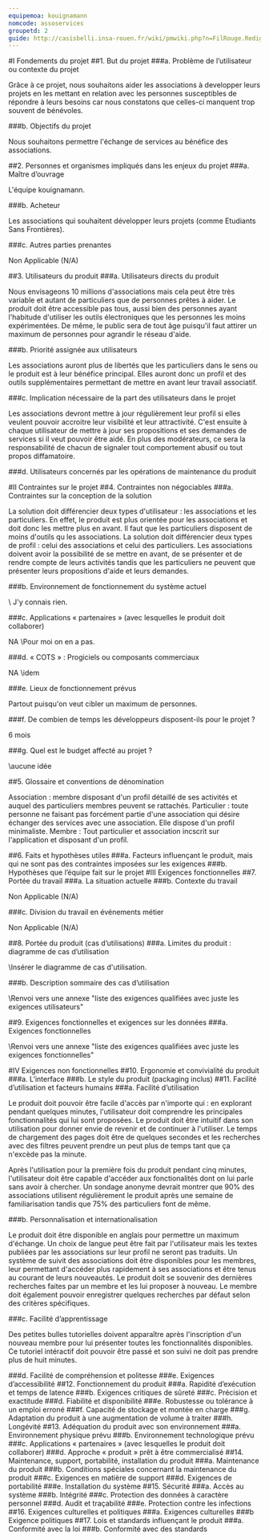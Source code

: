```yaml
---
equipemoa: kouignamann
nomcode: assoservices
groupetd: 2
guide: http://casisbelli.insa-rouen.fr/wiki/pmwiki.php?n=FilRouge.RedigerCdc
---
```


#I	Fondements du projet
##1. But du projet
###a. Problème de l’utilisateur ou contexte du projet

  Grâce à ce projet, nous souhaitons aider les associations à developper leurs projets en les mettant en relation avec les personnes susceptibles de répondre à leurs besoins car nous constatons que celles-ci manquent trop souvent de bénévoles. 

###b. Objectifs du projet

  Nous souhaitons permettre l'échange de services au bénéfice des associations.

##2. Personnes et organismes impliqués dans les enjeux du projet 
###a. Maître d’ouvrage

  L'équipe kouignamann.

###b. Acheteur

  Les associations qui souhaitent développer leurs projets (comme Etudiants Sans Frontières).

###c. Autres parties prenantes

  Non Applicable (N/A)

##3. Utilisateurs du produit
###a.	Utilisateurs directs du produit

  Nous envisageons 10 millions d'associations mais cela peut être très variable et autant de particuliers que de personnes prêtes à aider.
  Le produit doit être accessible pas tous, aussi bien des personnes ayant l'habitude d'utiliser les outils électroniques que les personnes les moins expérimentées. De même, le public sera de tout âge puisqu'il faut attirer un maximum de personnes pour agrandir le réseau d'aide.
  
###b. Priorité assignée aux utilisateurs

  Les associations auront plus de libertés que les particuliers dans le sens ou le produit est à leur bénéfice principal. Elles auront donc un profil et des outils supplémentaires permettant de mettre en avant leur travail associatif.

###c. Implication nécessaire de la part des utilisateurs dans le projet

  Les associations devront mettre à jour régulièrement leur profil si elles veulent pouvoir accroitre leur visibilité et leur attractivité. C'est ensuite à chaque utilisateur de mettre à jour ses propositions et ses demandes de services si il veut pouvoir être aidé.
  En plus des modérateurs, ce sera la responsabilité de chacun de signaler tout comportement abusif ou tout propos diffamatoire.
  
###d. Utilisateurs concernés par les opérations de maintenance du produit

#II	Contraintes sur le projet 
##4. Contraintes non négociables
###a. Contraintes sur la conception de la solution

  La solution doit différencier deux types d'utilisateur : les associations et les particuliers. En effet, le produit est plus orientée pour les associations et doit donc les mettre plus en avant. Il faut que les particuliers disposent de moins d'outils qu les associations.
   La solution doit différencier deux types de profil : celui des associations et celui des particuliers. Les associations doivent avoir la possibilité de se mettre en avant, de se présenter et de rendre compte de leurs activités tandis que les particuliers ne peuvent que présenter leurs propositions d'aide et leurs demandes.

###b. Environnement de fonctionnement du système actuel

  \\ J'y connais rien.

###c. Applications « partenaires » (avec lesquelles le produit doit collaborer)

  NA \\Pour moi on en a pas.

###d. « COTS » : Progiciels ou composants commerciaux

  NA \\idem

###e. Lieux de fonctionnement prévus

  Partout puisqu'on veut cibler un maximum de personnes.

###f. De combien de temps les développeurs disposent-ils pour le projet ?

  6 mois

###g. Quel est le budget affecté au projet ?

  \\aucune idée

##5. Glossaire et conventions de dénomination

  Association : membre disposant d'un profil détaillé de ses activités et auquel des particuliers membres peuvent se rattachés.
  Particulier : toute personne ne faisant pas forcément partie d'une association qui désire échanger des services avec une association. Elle dispose d'un profil minimaliste.
  Membre : Tout particulier et association incscrit sur l'application et disposant d'un profil.
  
##6. Faits et hypothèses utiles
###a. Facteurs influençant le produit, mais qui ne sont pas des contraintes imposées sur les exigences
###b. Hypothèses que l’équipe fait sur le projet 
#III	Exigences fonctionnelles
##7. Portée du travail
###a. La situation actuelle
###b. Contexte du travail

  Non Applicable (N/A)

###c. Division du travail en événements métier

  Non Applicable (N/A)

##8. Portée du produit (cas d’utilisations)
###a. Limites du produit : diagramme de cas d’utilisation

  \\Insérer le diagramme de cas d'utilisation.

###b. Description sommaire des cas d’utilisation

  \\Renvoi vers une annexe "liste des exigences qualifiées avec juste les exigences utilisateurs"

##9. Exigences fonctionnelles et exigences sur les données
###a. Exigences fonctionnelles

  \\Renvoi vers une annexe "liste des exigences qualifiées avec juste les exigences fonctionnelles"

#IV	Exigences non fonctionnelles
##10. Ergonomie et convivialité du produit
###a. L’interface
###b. Le style du produit (packaging inclus)
##11. Facilité d’utilisation et facteurs humains 
###a. Facilité d’utilisation

  Le produit doit pouvoir être facile d'accès par n'importe qui : en explorant pendant quelques minutes, l'utilisateur doit comprendre les principales fonctionnalités qui lui sont proposées.
  Le produit doit être intuitif dans son utilisation pour donner envie de revenir et de continuer à l'utiliser.
  Le temps de chargement des pages doit être de quelques secondes et les recherches avec des filtres peuvent prendre un peut plus de temps tant que ça n'excède pas la minute.
  
  Après l'utilisation pour la première fois du produit pendant cinq minutes, l'utilisateur doit être capable d'accéder aux fonctionalités dont on lui parle sans avoir à chercher.
  Un  sondage  anonyme  devrait  montrer  que  90%  des associations utilisent régulièrement le produit après une semaine de familiarisation tandis que 75% des particuliers font de même.
  
###b. Personnalisation et internationalisation

  Le produit doit être disponible en anglais pour permettre un maximum d'échange. Un choix de langue peut être fait par l'utilisateur mais les textes publiées par les associations sur leur profil ne seront pas traduits.
  Un système de suivit des associations doit être disponibles pour les membres, leur permettant d'accéder plus rapidement à ses associations et être tenus au courant de leurs nouveautés.
  Le produit doit se souvenir des dernières recherches faites par un membre et les lui proposer à nouveau. Le membre doit également pouvoir enregistrer quelques recherches par défaut selon des critères spécifiques.
  
###c. Facilité d’apprentissage

  Des petites bulles tutorielles doivent apparaître après l'inscription d'un nouveau membre pour lui présenter toutes les fonctionnalités disponibles. Ce tutoriel intéractif doit pouvoir être passé et son suivi ne doit pas prendre plus de huit minutes.
  
###d. Facilité de compréhension et politesse
###e. Exigences d’accessibilité
##12. Fonctionnement du produit
###a. Rapidité d’exécution et temps de latence
###b. Exigences critiques de sûreté
###c. Précision et exactitude
###d. Fiabilité et disponibilité
###e. Robustesse ou tolérance à un emploi erroné
###f. Capacité de stockage et montée en charge
###g. Adaptation du produit à une augmentation de volume à traiter
###h. Longévité
##13. Adéquation du produit avec son environnement
###a. Environnement physique prévu
###b. Environnement technologique prévu
###c. Applications « partenaires » (avec lesquelles le produit doit collaborer) 
###d. Approche « produit » prêt à être commercialisé
##14. Maintenance, support, portabilité, installation du produit
###a. Maintenance du produit 
###b. Conditions spéciales concernant la maintenance du produit
###c. Exigences en matière de support
###d. Exigences de portabilité
###e. Installation du système
##15. Sécurité
###a. Accès au système
###b. Intégrité
###c. Protection des données à caractère personnel
###d. Audit et traçabilité
###e. Protection contre les infections
##16. Exigences culturelles et politiques 
###a. Exigences culturelles
###b Exigence politiques
##17. Lois et standards influençant le produit
###a. Conformité avec la loi
###b. Conformité avec des standards
